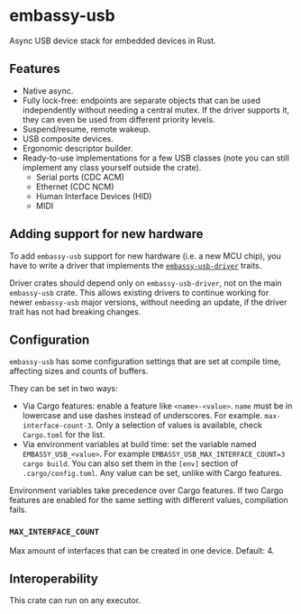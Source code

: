 # embassy-usb

Async USB device stack for embedded devices in Rust.

## Features

- Native async.
- Fully lock-free: endpoints are separate objects that can be used independently without needing a central mutex. If the driver supports it, they can even be used from different priority levels.
- Suspend/resume, remote wakeup.
- USB composite devices.
- Ergonomic descriptor builder.
- Ready-to-use implementations for a few USB classes (note you can still implement any class yourself outside the crate).
    - Serial ports (CDC ACM)
    - Ethernet (CDC NCM)
    - Human Interface Devices (HID)
    - MIDI

## Adding support for new hardware

To add `embassy-usb` support for new hardware (i.e. a new MCU chip), you have to write a driver that implements
the [`embassy-usb-driver`](https://crates.io/crates/embassy-usb-driver) traits.

Driver crates should depend only on `embassy-usb-driver`, not on the main `embassy-usb` crate.
This allows existing drivers to continue working for newer `embassy-usb` major versions, without needing an update, if the driver
trait has not had breaking changes.

## Configuration

`embassy-usb` has some configuration settings that are set at compile time, affecting sizes
and counts of buffers.

They can be set in two ways:

- Via Cargo features: enable a feature like `<name>-<value>`. `name` must be in lowercase and
use dashes instead of underscores. For example. `max-interface-count-3`. Only a selection of values
is available, check `Cargo.toml` for the list.
- Via environment variables at build time: set the variable named `EMBASSY_USB_<value>`. For example
`EMBASSY_USB_MAX_INTERFACE_COUNT=3 cargo build`. You can also set them in the `[env]` section of `.cargo/config.toml`.
Any value can be set, unlike with Cargo features.

Environment variables take precedence over Cargo features. If two Cargo features are enabled for the same setting
with different values, compilation fails.

### `MAX_INTERFACE_COUNT`

Max amount of interfaces that can be created in one device. Default: 4.

## Interoperability

This crate can run on any executor.
